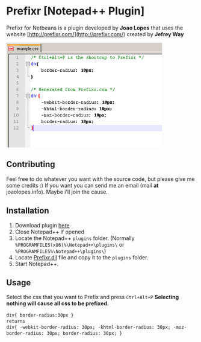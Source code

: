 Prefixr [Notepad++ Plugin]
=========================

Prefixr for Netbeans is a plugin developed by **Joao Lopes** that
uses the website [http://prefixr.com/](http://prefixr.com/) created by **Jefrey Way**

![Screenshot](https://github.com/DPr00f/PrefixrNpp/raw/master/prefixr-screenshot.jpg)


Contributing
------------

Feel free to do whatever you want with the source code, but please give me some credits :)
If you want you can send me an email (mail **at** joaolopes.info).
Maybe i'll join the cause.


Installation
------------

1. Download plugin [here](https://github.com/downloads/DPr00f/PrefixrNpp/Prefixr.dll)
2. Close Notepad++ if opened
3. Locate the Notepad++ `plugins` folder. (Normally `%PROGRAMFILES(x86)%\Notepad++\plugins\` or `%PROGRAMFILES%\Notepad++\plugins\`)
4. Locate [Prefixr.dll](https://github.com/downloads/DPr00f/PrefixrNpp/Prefixr.dll) file and copy it to the `plugins` folder.
5. Start Notepad++. 


Usage
-----

Select the css that you want to Prefix and press `Ctrl+Alt+P`
**Selecting nothing will cause all css to be prefixed.**

    div{ border-radius:30px }
    returns
    div{ -webkit-border-radius: 30px; -khtml-border-radius: 30px; -moz-border-radius: 30px; border-radius: 30px; }